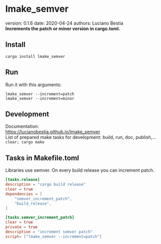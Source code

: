 # lmake_semver  

[comment]: # (lmake_readme cargo.toml data start)
version: 0.1.6  date: 2020-04-24 authors: Luciano Bestia  
**Increments the patch or minor version in cargo.toml.**

[comment]: # (lmake_readme cargo.toml data end)

## Install

`cargo install lmake_semver`  

## Run

Run it with this arguments:  

`lmake_semver --increment=patch`  
`lmake_semver --increment=minor`  

## Development

Documentation:  
<https://lucianobestia.github.io/lmake_semver>  
List of prepared make tasks for development: build, run, doc, publish,...  
`clear; cargo make`  

## Tasks in Makefile.toml

Libraries use semver. On every build release you can increment patch.  

```toml
[tasks.release]
description = "cargo build release"
clear = true
dependencies = [
    "semver_increment_patch",
    "build_release",
]

[tasks.semver_increment_patch]
clear = true
private = true
description = "increment semver patch"
script= ["lmake_semver --increment=patch"]
```
